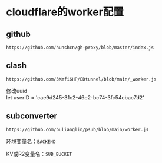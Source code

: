 # cloudflare的worker配置

## github
```
https://github.com/hunshcn/gh-proxy/blob/master/index.js
```
## clash
```
https://github.com/3Kmfi6HP/EDtunnel/blob/main/_worker.js
```

修改uuid  
let userID = 'cae9d245-31c2-46e2-bc74-3fc54cbac7d2'

## subconverter
```
https://github.com/bulianglin/psub/blob/main/worker.js
```

环境变量名：`BACKEND`

KV或R2变量名：`SUB_BUCKET`
